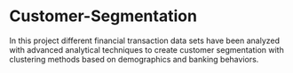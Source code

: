 # Customer-Segmentation
In this project different financial transaction data sets have been analyzed with advanced analytical techniques to create customer segmentation with clustering methods based on demographics and banking behaviors. 
